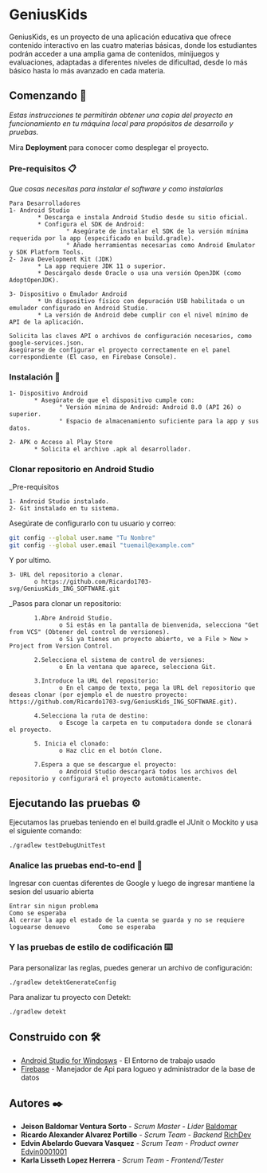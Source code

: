 # GeniusKids

GeniusKids, es un proyecto de una aplicación educativa que ofrece contenido interactivo en las cuatro materias básicas, donde los estudiantes podrán acceder a una amplia gama de contenidos, minijuegos y evaluaciones, adaptadas a diferentes niveles de dificultad, desde lo más básico hasta lo más avanzado en cada materia.

## Comenzando 🚀

_Estas instrucciones te permitirán obtener una copia del proyecto en funcionamiento en tu máquina local para propósitos de desarrollo y pruebas._

Mira **Deployment** para conocer como desplegar el proyecto.


### Pre-requisitos 📋

_Que cosas necesitas para instalar el software y como instalarlas_

```
Para Desarrolladores
1- Android Studio
        * Descarga e instala Android Studio desde su sitio oficial.
        * Configura el SDK de Android:
                ° Asegúrate de instalar el SDK de la versión mínima requerida por la app (especificado en build.gradle).
                ° Añade herramientas necesarias como Android Emulator y SDK Platform Tools.
2- Java Development Kit (JDK)
        * La app requiere JDK 11 o superior.
        * Descárgalo desde Oracle o usa una versión OpenJDK (como AdoptOpenJDK).

3- Dispositivo o Emulador Android
        * Un dispositivo físico con depuración USB habilitada o un emulador configurado en Android Studio.
        * La versión de Android debe cumplir con el nivel mínimo de API de la aplicación.

Solicita las claves API o archivos de configuración necesarios, como google-services.json.
Asegúrarse de configurar el proyecto correctamente en el panel correspondiente (El caso, en Firebase Console).
```

### Instalación 🔧
```
1- Dispositivo Android
       * Asegúrate de que el dispositivo cumple con:
              ° Versión mínima de Android: Android 8.0 (API 26) o superior.
              ° Espacio de almacenamiento suficiente para la app y sus datos.

2- APK o Acceso al Play Store
       * Solicita el archivo .apk al desarrollador.
```

### Clonar repositorio en Android Studio
_Pre-requisitos
```
1- Android Studio instalado.
2- Git instalado en tu sistema.
```
Asegúrate de configurarlo con tu usuario y correo:
```sh
git config --global user.name "Tu Nombre"
git config --global user.email "tuemail@example.com"
```
Y por ultimo.
```
3- URL del repositorio a clonar.
       o https://github.com/Ricardo1703-svg/GeniusKids_ING_SOFTWARE.git
```

 _Pasos para clonar un repositorio:
```
       1.Abre Android Studio.
              o Si estás en la pantalla de bienvenida, selecciona "Get from VCS" (Obtener del control de versiones).
              o Si ya tienes un proyecto abierto, ve a File > New > Project from Version Control.

       2.Selecciona el sistema de control de versiones:
              o En la ventana que aparece, selecciona Git.

       3.Introduce la URL del repositorio:
              o En el campo de texto, pega la URL del repositorio que deseas clonar (por ejemplo el de nuestro proyecto: https://github.com/Ricardo1703-svg/GeniusKids_ING_SOFTWARE.git).

       4.Selecciona la ruta de destino:
              o Escoge la carpeta en tu computadora donde se clonará el proyecto.

       5. Inicia el clonado:
              o Haz clic en el botón Clone.

       7.Espera a que se descargue el proyecto:
              o Android Studio descargará todos los archivos del repositorio y configurará el proyecto automáticamente.
```

## Ejecutando las pruebas ⚙️

Ejecutamos las pruebas teniendo en el build.gradle el JUnit o Mockito y usa el siguiente comando:
```
./gradlew testDebugUnitTest
```

### Analice las pruebas end-to-end 🔩
Ingresar con cuentas diferentes de Google y luego de ingresar mantiene la sesion del usuario abierta		

```
Entrar sin nigun problema		                                                               Como se esperaba		
Al cerrar la app el estado de la cuenta se guarda y no se requiere loguearse denuevo		Como se esperaba		
```

### Y las pruebas de estilo de codificación ⌨️
Para personalizar las reglas, puedes generar un archivo de configuración:
```
./gradlew detektGenerateConfig
```

Para analizar tu proyecto con Detekt:
```
./gradlew detekt
```

## Construido con 🛠️

* [Android Studio for Windosws](https://developer.android.com/studio?hl=es-419) - El Entorno de trabajo usado
* [Firebase](https://console.firebase.google.com/u/0/) - Manejador de Api para logueo y administrador de la base de datos

## Autores ✒️

* **Jeison Baldomar Ventura Sorto** - *Scrum Master - Lider* [Baldomar](https://github.com/Baldomar)
* **Ricardo Alexander Alvarez Portillo** - *Scrum Team - Backend* [RichDev](https://github.com/Ricardo1703-svg)
* **Edvin Abelardo Guevara Vasquez** - *Scrum Team - Product owner* [Edvin0001001](https://github.com/Edvin0001001)
* **Karla Lisseth Lopez Herrera** - *Scrum Team - Frontend/Tester*

